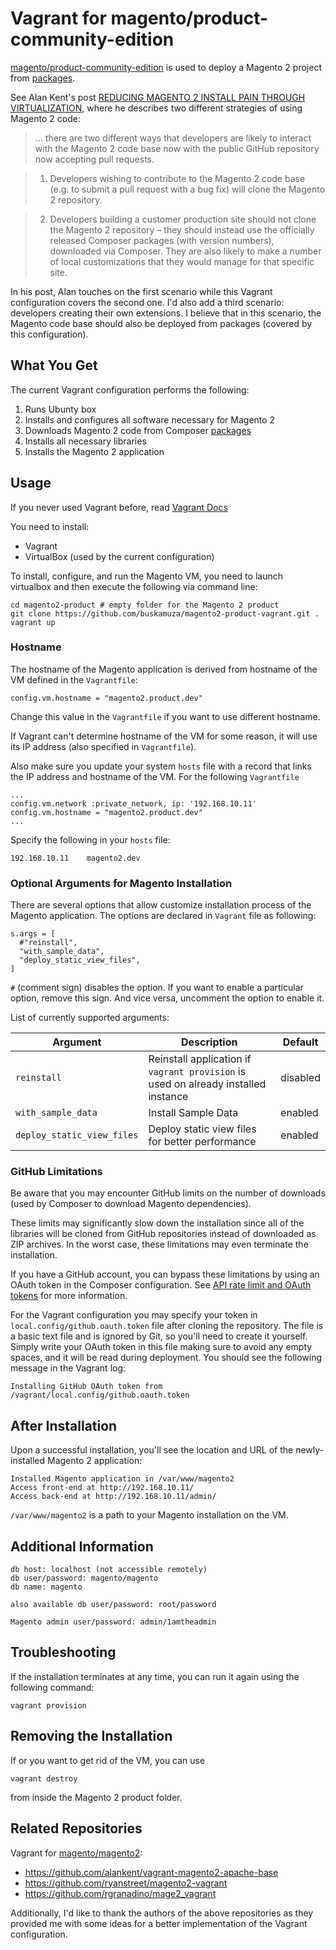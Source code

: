 # Vagrant for magento/product-community-edition

[magento/product-community-edition](https://packagist.org/packages/magento/product-community-edition) is used to deploy a Magento 2 project from [packages](http://packages.magento.com/).

See Alan Kent's post [REDUCING MAGENTO 2 INSTALL PAIN THROUGH VIRTUALIZATION](https://alankent.wordpress.com/2014/12/21/reducing-magento-2-install-pain-through-virtualization/), where he describes two different strategies of using Magento 2 code:
> ... there are two different ways that developers are likely to interact with the Magento 2 code base now with the public GitHub repository now accepting pull requests.

> 1. Developers wishing to contribute to the Magento 2 code base (e.g. to submit a pull request with a bug fix) will clone the Magento 2 repository.

> 2. Developers building a customer production site should not clone the Magento 2 repository – they should instead use the officially released Composer packages (with version numbers), downloaded via Composer. They are also likely to make a number of local customizations that they would manage for that specific site.

In his post, Alan touches on the first scenario while this Vagrant configuration covers the second one. I'd also add a third scenario: developers creating their own extensions. I believe that in this scenario, the Magento code base should also be deployed from packages (covered by this configuration).

## What You Get

The current Vagrant configuration performs the following:

1. Runs Ubunty box
2. Installs and configures all software necessary for Magento 2
3. Downloads Magento 2 code from Composer [packages](http://packages.magento.com/)
4. Installs all necessary libraries
5. Installs the Magento 2 application

## Usage

If you never used Vagrant before, read [Vagrant Docs](https://docs.vagrantup.com/v2/)

You need to install:
- Vagrant
- VirtualBox (used by the current configuration)

To install, configure, and run the Magento VM, you need to launch virtualbox and then execute the following via command line:

```
cd magento2-product # empty folder for the Magento 2 product
git clone https://github.com/buskamuza/magento2-product-vagrant.git .
vagrant up
```

### Hostname

The hostname of the Magento application is derived from hostname of the VM defined in the `Vagrantfile`:
```
config.vm.hostname = "magento2.product.dev"
```

Change this value in the `Vagrantfile` if you want to use different hostname.

If Vagrant can't determine hostname of the VM for some reason, it will use its IP address (also specified in `Vagrantfile`).

Also make sure you update your system `hosts` file with a record that links the IP address and hostname of the VM.
For the following `Vagrantfile`
```
...
config.vm.network :private_network, ip: '192.168.10.11'
config.vm.hostname = "magento2.product.dev"
...
```
Specify the following in your `hosts` file:
```
192.168.10.11    magento2.dev
```

### Optional Arguments for Magento Installation

There are several options that allow customize installation process of the Magento application.
The options are declared in `Vagrant` file as following:
```
s.args = [
  #"reinstall",
  "with_sample_data",
  "deploy_static_view_files",
]
```
`#` (comment sign) disables the option. If you want to enable a particular option, remove this sign.
And vice versa, uncomment the option to enable it.

List of currently supported arguments:

| Argument | Description | Default |
|----------|-------------|---------|
| `reinstall` | Reinstall application if `vagrant provision` is used on already installed instance | disabled |
| `with_sample_data` | Install Sample Data | enabled |
| `deploy_static_view_files` | Deploy static view files for better performance | enabled |

### GitHub Limitations

Be aware that you may encounter GitHub limits on the number of downloads (used by Composer to download Magento dependencies).

These limits may significantly slow down the installation since all of the libraries will be cloned from GitHub repositories instead of downloaded as ZIP archives. In the worst case, these limitations may even terminate the installation.

If you have a GitHub account, you can bypass these limitations by using an OAuth token in the Composer configuration. See [API rate limit and OAuth tokens](https://getcomposer.org/doc/articles/troubleshooting.md#api-rate-limit-and-oauth-tokens) for more information.

For the Vagrant configuration you may specify your token in `local.config/github.oauth.token` file after cloning the repository. The file is a basic text file and is ignored by Git, so you'll need to create it yourself. Simply write your OAuth token in this file making sure to avoid any empty spaces, and it will be read during deployment. You should see the following message in the Vagrant log:
```
Installing GitHub OAuth token from /vagrant/local.config/github.oauth.token
```

## After Installation

Upon a successful installation, you'll see the location and URL of the newly-installed Magento 2 application:
```
Installed Magento application in /var/www/magento2
Access front-end at http://192.168.10.11/
Access back-end at http://192.168.10.11/admin/
```

`/var/www/magento2` is a path to your Magento installation on the VM.

## Additional Information

```
db host: localhost (not accessible remotely)
db user/password: magento/magento
db name: magento

also available db user/password: root/password

Magento admin user/password: admin/1amtheadmin
```

## Troubleshooting

If the installation terminates at any time, you can run it again using the following command:
```
vagrant provision
```

## Removing the Installation

If or you want to get rid of the VM, you can use 

``` 
vagrant destroy
```
from inside the Magento 2 product folder.


## Related Repositories

Vagrant for [magento/magento2](https://github.com/magento/magento2):
- https://github.com/alankent/vagrant-magento2-apache-base
- https://github.com/ryanstreet/magento2-vagrant
- https://github.com/rgranadino/mage2_vagrant

Additionally, I'd like to thank the authors of the above repositories as they provided me with some ideas for a better implementation of the Vagrant configuration.

